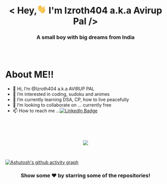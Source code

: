 <h1 align="center">< Hey,<img src="https://raw.githubusercontent.com/ABSphreak/ABSphreak/master/gifs/Hi.gif" width="30px"> I'm Izroth404 a.k.a Avirup Pal</a> />
 <h3 align="center">A small boy with big dreams from India</h3>
<br>
<br>
<h1>About ME!!</h1>

- 👋 Hi, I’m @Izroth404 a.k.a AVIRUP PAL
- 👀 I’m interested in coding, sudoku and animes
- 🌱 I’m currently learning DSA, CP, how to live peacefully
- 💞️ I’m looking to collaborate on ... currently free
- 📫 How to reach me ...<a href="https://www.linkedin.com/in/avirup-pal-6323b0192/"><img src="https://img.shields.io/badge/-Connect-0077B5?style=social&amp;labelColor=0077B5&amp;logo=LinkedIn&amp;link=https://www.linkedin.com/in/avirup-pal-6323b0192/" alt="LinkedIn Badge"></a>      

<br>

</p>
<br>
<p align="center"><img align="center" src="https://github-readme-stats.vercel.app/api?username=Izroth404&show_icons=true&theme=radical&title_color=fff&icon_color=79ff97&text_color=9f9f9f&bg_color=151515"  /></a> </p>
<br>

[![Ashutosh's github activity graph](https://activity-graph.herokuapp.com/graph?username=Izroth404&theme=dracula)](https://github.com/ashutosh00710/github-readme-activity-graph)
<br>
<div align="center">

### Show some ❤️ by starring some of the repositories!

</div>

<!---
Izroth404/Izroth404 is a ✨ special ✨ repository because its `README.md` (this file) appears on your GitHub profile.
You can click the Preview link to take a look at your changes.

<p align="center"> <img src="https://komarev.com/ghpvc/?username=Izroth404&label=Profile%20views&color=0e75b6&style=flat" alt="Izroth404" /> </p></h1>

--->
